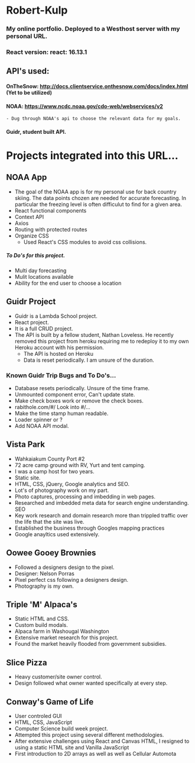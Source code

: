 # Robert-Kulp 
### My online portfolio. Deployed to a Westhost server with my personal URL.
### React version: react: 16.13.1

## API's used: 
#### OnTheSnow: http://docs.clientservice.onthesnow.com/docs/index.html (Yet to be utilized)
#### NOAA: https://www.ncdc.noaa.gov/cdo-web/webservices/v2
	- Dug through NOAA's api to choose the relevant data for my goals.
#### Guidr, student built API.


# Projects integrated into this URL...
## NOAA App
- The goal of the NOAA app is for my personal use for back country skiing. The data points chozen are needed for accurate forecasting. In particular the freezing level is often difficulut to find for a given area. 
- React functional components
- Context API
- Axios
- Routing with protected routes
-	Organize CSS
	-	Used React's CSS modules to avoid css collisions.
##### To Do's for this project.
-	Multi day forecasting
-	Mulit locations available
-	Ability for the end user to choose a location


## Guidr Project
- Guidr is a Lambda School project. 
- React project.
- It is a full CRUD project. 
- The API is built by a fellow student, Nathan Loveless. He recently removed this project from heroku requiring me to redeploy it to my own Heroku account with his permission. 
	- The API is hosted on Heroku
	- Data is reset periodically. I am unsure of the duration.

### Known Guidr Trip Bugs and To Do's...
- Database resets periodically. Unsure of the time frame. 
- Unmounted component error, Can't update state. 
- Make check boxes work or remove the check boxes.
- rabithole.com/#/ Look into #/...
- Make the time stamp human readable. 
- Loader spinner or ? 
- Add NOAA API modal. 


## Vista Park
- Wahkaiakum County Port #2
- 72 acre camp ground with RV, Yurt and tent camping.
- I was a camp host for two years.
- Static site.
-	HTML, CSS, jQuery, Google analytics and SEO.
-	Lot's of photography work on my part. 
-	Photo captures, processing and imbedding in web pages.
-	Researched and imbedded meta data for search engine understanding. SEO
-	Key work research and domain research more than trippled traffic over the life that the site was live. 
-	Established the business through Googles mapping practices
-	Google anayltics used extensively.


## Oowee Gooey Brownies
-	Followed a designers design to the pixel. 
-	Designer: Nelson Porras
-	Pixel perfect css following a designers design. 
-	Photography is my own. 


## Triple 'M' Alpaca's
-	Static HTML and CSS. 
-	Custom build modals. 
-	Alpaca farm in Washougal Washington
-	Extensive market research for this project. 
-	Found the market heavily flooded from government subsidies. 


## Slice Pizza
-	Heavy customer/site owner control.
-	Design followed what owner wanted specifically at every step. 


## Conway's Game of Life
-	User controled GUI
-	HTML, CSS, JavaScript
-	Computer Science build week project.
-	Attempted this project using several different methodologies. 
-	After extensive challenges using React and Canvas HTML, I resigned to using a static HTML site and Vanilla JavaScript
-	First introduction to 2D arrays as well as well as Cellular Automota

